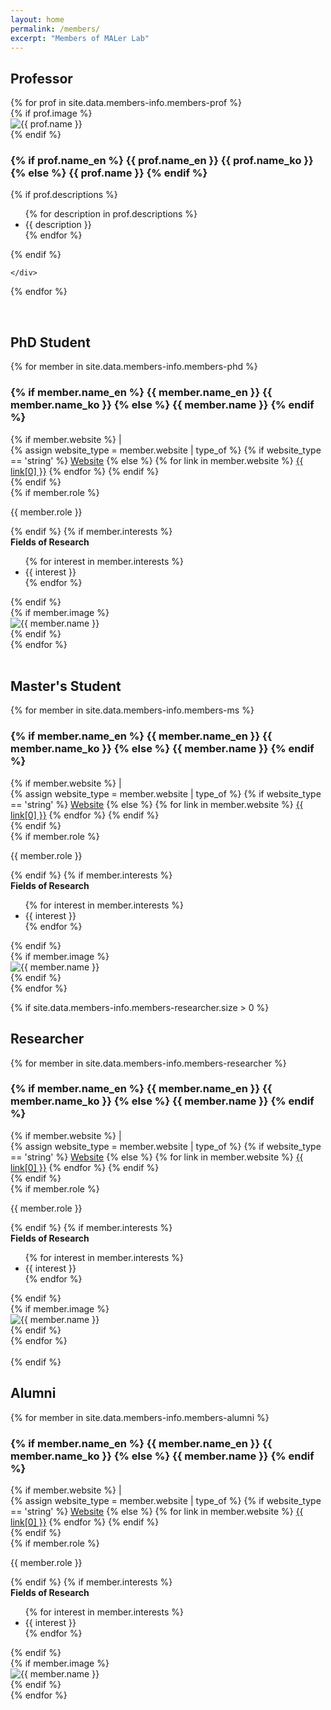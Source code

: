 ```yaml
---
layout: home
permalink: /members/
excerpt: "Members of MALer Lab"
---
```


## Professor
<div class="grid member-cards">
{% for prof in site.data.members-info.members-prof %}
    <div class="card member-card member-card-prof">
        {% if prof.image %}
        <div class="member-image">
            <img src="{{ '/assets/images/' | relative_url }}{{ prof.image }}" alt="{{ prof.name }}">
        </div>
        {% endif %}
        <div class="member-info">
            <div class="member-header">
                <h3>
                    {% if prof.name_en %}
                    <span class="name-en">{{ prof.name_en }}</span>
                    <span class="name-ko">{{ prof.name_ko }}</span>
                    {% else %}
                    {{ prof.name }}
                    {% endif %}
                </h3>
            </div>
            {% if prof.descriptions %}
            <div class="member-descriptions">
                <ul>
                {% for description in prof.descriptions %}
                    <li>{{ description }}</li>
                {% endfor %}
                </ul>
            </div>
            {% endif %}
        </div>

    </div>
{% endfor %}
</div>

<br/>

## PhD Student
<div class="grid member-cards">
{% for member in site.data.members-info.members-phd %}
    <div class="card member-card">
        <div class="member-info">
            <div class="member-header">
                <h3>
                    {% if member.name_en %}
                    <span class="name-en">{{ member.name_en }}</span>
                    <span class="name-ko">{{ member.name_ko }}</span>
                    {% else %}
                    {{ member.name }}
                    {% endif %}
                </h3>
                {% if member.website %}
                <span class="separator">|</span>
                <div class="member-links">
                    {% assign website_type = member.website | type_of %}
                    {% if website_type == 'string' %}
                    <a href="{{ member.website }}" target="_blank" class="btn-link">Website</a>
                    {% else %}
                    {% for link in member.website %}
                    <a href="{{ link[1] }}" target="_blank" class="btn-link">{{ link[0] }}</a>
                    {% endfor %}
                    {% endif %}
                </div>
                {% endif %}
            </div>
            {% if member.role %}
            <p class="member-role">{{ member.role }}</p>
            {% endif %}
            {% if member.interests %}
            <div class="member-interests">
                <strong>Fields of Research</strong>
                <ul>
                {% for interest in member.interests %}
                    <li>{{ interest }}</li>
                {% endfor %}
                </ul>
            </div>
            {% endif %}
        </div>
        {% if member.image %}
        <div class="member-image">
            <img src="{{ '/assets/images/' | relative_url }}{{ member.image }}" alt="{{ member.name }}">
        </div>
        {% endif %}
    </div>
{% endfor %}
</div>

<br/>

## Master's Student
<div class="grid member-cards">
{% for member in site.data.members-info.members-ms %}
    <div class="card member-card">
        <div class="member-info">
            <div class="member-header">
                <h3>
                    {% if member.name_en %}
                    <span class="name-en">{{ member.name_en }}</span>
                    <span class="name-ko">{{ member.name_ko }}</span>
                    {% else %}
                    {{ member.name }}
                    {% endif %}
                </h3>
                {% if member.website %}
                <span class="separator">|</span>
                <div class="member-links">
                    {% assign website_type = member.website | type_of %}
                    {% if website_type == 'string' %}
                    <a href="{{ member.website }}" target="_blank" class="btn-link">Website</a>
                    {% else %}
                    {% for link in member.website %}
                    <a href="{{ link[1] }}" target="_blank" class="btn-link">{{ link[0] }}</a>
                    {% endfor %}
                    {% endif %}
                </div>
                {% endif %}
            </div>
            {% if member.role %}
            <p class="member-role">{{ member.role }}</p>
            {% endif %}
            {% if member.interests %}
            <div class="member-interests">
                <strong>Fields of Research</strong>
                <ul>
                {% for interest in member.interests %}
                    <li>{{ interest }}</li>
                {% endfor %}
                </ul>
            </div>
            {% endif %}
        </div>
        {% if member.image %}
        <div class="member-image">
            <img src="{{ '/assets/images/' | relative_url }}{{ member.image }}" alt="{{ member.name }}">
        </div>
        {% endif %}
    </div>
{% endfor %}
</div>

{% if site.data.members-info.members-researcher.size > 0 %}
<br/>

## Researcher
<div class="grid member-cards">
{% for member in site.data.members-info.members-researcher %}
    <div class="card member-card">
        <div class="member-info">
            <div class="member-header">
                <h3>
                    {% if member.name_en %}
                    <span class="name-en">{{ member.name_en }}</span>
                    <span class="name-ko">{{ member.name_ko }}</span>
                    {% else %}
                    {{ member.name }}
                    {% endif %}
                </h3>
                {% if member.website %}
                <span class="separator">|</span>
                <div class="member-links">
                    {% assign website_type = member.website | type_of %}
                    {% if website_type == 'string' %}
                    <a href="{{ member.website }}" target="_blank" class="btn-link">Website</a>
                    {% else %}
                    {% for link in member.website %}
                    <a href="{{ link[1] }}" target="_blank" class="btn-link">{{ link[0] }}</a>
                    {% endfor %}
                    {% endif %}
                </div>
                {% endif %}
            </div>
            {% if member.role %}
            <p class="member-role">{{ member.role }}</p>
            {% endif %}
            {% if member.interests %}
            <div class="member-interests">
                <strong>Fields of Research</strong>
                <ul>
                {% for interest in member.interests %}
                    <li>{{ interest }}</li>
                {% endfor %}
                </ul>
            </div>
            {% endif %}
        </div>
        {% if member.image %}
        <div class="member-image">
            <img src="{{ '/assets/images/' | relative_url }}{{ member.image }}" alt="{{ member.name }}">
        </div>
        {% endif %}
    </div>
{% endfor %}
</div>

<br/>
{% endif %}

## Alumni
<div class="grid member-cards">
{% for member in site.data.members-info.members-alumni %}
    <div class="card member-card">
        <div class="member-info">
            <div class="member-header">
                <h3>
                    {% if member.name_en %}
                    <span class="name-en">{{ member.name_en }}</span>
                    <span class="name-ko">{{ member.name_ko }}</span>
                    {% else %}
                    {{ member.name }}
                    {% endif %}
                </h3>
                {% if member.website %}
                <span class="separator">|</span>
                <div class="member-links">
                    {% assign website_type = member.website | type_of %}
                    {% if website_type == 'string' %}
                    <a href="{{ member.website }}" target="_blank" class="btn-link">Website</a>
                    {% else %}
                    {% for link in member.website %}
                    <a href="{{ link[1] }}" target="_blank" class="btn-link">{{ link[0] }}</a>
                    {% endfor %}
                    {% endif %}
                </div>
                {% endif %}
            </div>
            {% if member.role %}
            <p class="member-role">{{ member.role }}</p>
            {% endif %}
            {% if member.interests %}
            <div class="member-interests">
                <strong>Fields of Research</strong>
                <ul>
                {% for interest in member.interests %}
                    <li>{{ interest }}</li>
                {% endfor %}
                </ul>
            </div>
            {% endif %}
        </div>
        {% if member.image %}
        <div class="member-image">
            <img src="{{ '/assets/images/' | relative_url }}{{ member.image }}" alt="{{ member.name }}">
        </div>
        {% endif %}
    </div>
{% endfor %}
</div>
